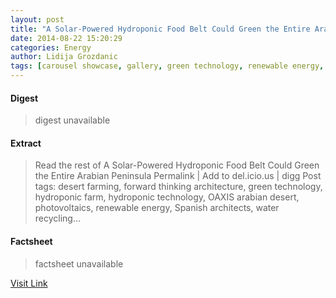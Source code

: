 ```yaml
---
layout: post
title: "A Solar-Powered Hydroponic Food Belt Could Green the Entire Arabian Peninsula"
date: 2014-08-22 15:20:29
categories: Energy
author: Lidija Grozdanic
tags: [carousel showcase, gallery, green technology, renewable energy, sustainable food, desert farming, forward thinking architecture, hydroponic farm, hydroponic technology, oaxis arabian desert, photovoltaics, spanish architects, water recycling]
---
```



#### Digest
>digest unavailable

#### Extract
>Read the rest of A Solar-Powered Hydroponic Food Belt Could Green the Entire Arabian Peninsula Permalink | Add to del.icio.us | digg Post tags: desert farming, forward thinking architecture, green technology, hydroponic farm, hydroponic technology, OAXIS arabian desert, photovoltaics, renewable energy, Spanish architects, water recycling...

#### Factsheet
>factsheet unavailable

[Visit Link](http://inhabitat.com/oaxis-project-aims-to-green-the-entire-arabian-peninsula-with-a-solar-powered-hydroponic-food-belt/)


